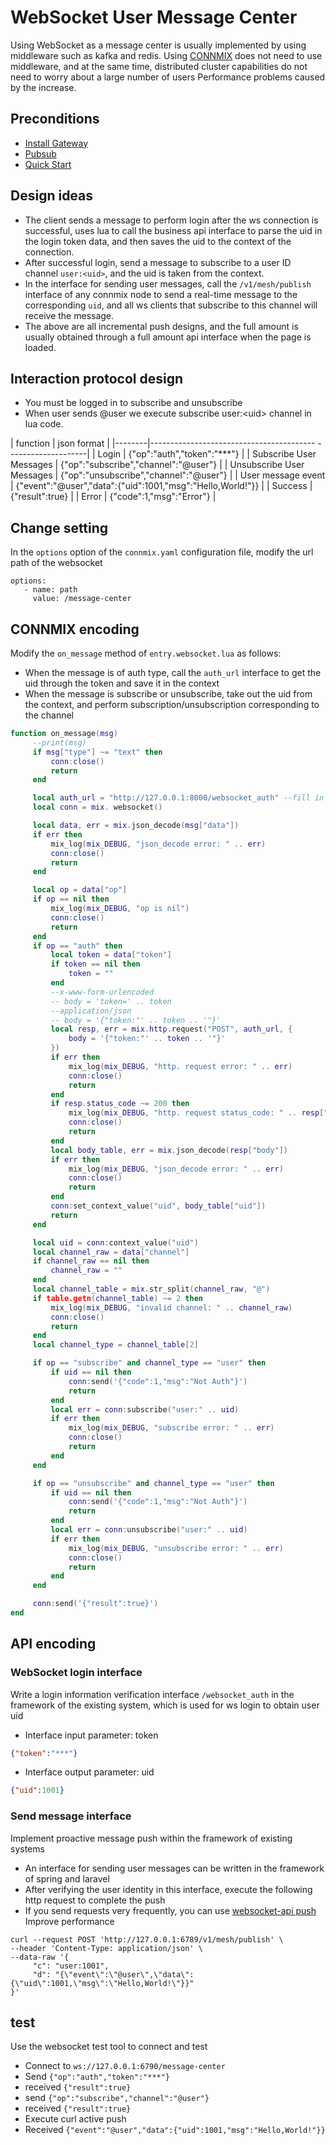 # WebSocket User Message Center

Using WebSocket as a message center is usually implemented by using middleware such as kafka and redis. Using [CONNMIX](https://connmix.com/) does not need to use middleware, and at the same time, distributed cluster capabilities do not need to worry about a large number of users Performance problems caused by the increase.

## Preconditions

- [Install Gateway](/en-us/install-engine.md)
- [Pubsub](/en-us/pubsub.md)
- [Quick Start](/en-us/start-debug.md)

## Design ideas

- The client sends a message to perform login after the ws connection is successful, uses lua to call the business api interface to parse the uid in the login token data, and then saves the uid to the context of the connection.
- After successful login, send a message to subscribe to a user ID channel `user:<uid>`, and the uid is taken from the context.
- In the interface for sending user messages, call the `/v1/mesh/publish` interface of any connmix node to send a real-time message to the corresponding `uid`, and all ws clients that subscribe to this channel will receive the message.
- The above are all incremental push designs, and the full amount is usually obtained through a full amount api interface when the page is loaded.

## Interaction protocol design

- You must be logged in to subscribe and unsubscribe
- When user sends @user we execute subscribe user:\<uid\> channel in lua code.

| function | json format |
|--------|----------------------------------------- --------------------|
| Login | {"op":"auth","token":"***"} |
| Subscribe User Messages | {"op":"subscribe","channel":"@user"} |
| Unsubscribe User Messages | {"op":"unsubscribe","channel":"@user"} |
| User message event | {"event":"@user","data":{"uid":1001,"msg":"Hello,World!"}} |
| Success | {"result":true} |
| Error | {"code":1,"msg":"Error"} |

## Change setting

In the `options` option of the `connmix.yaml` configuration file, modify the url path of the websocket

```
options:
   - name: path
     value: /message-center
```

## CONNMIX encoding

Modify the `on_message` method of `entry.websocket.lua` as follows:

- When the message is of auth type, call the `auth_url` interface to get the uid through the token and save it in the context
- When the message is subscribe or unsubscribe, take out the uid from the context, and perform subscription/unsubscription corresponding to the channel

```lua
function on_message(msg)
     --print(msg)
     if msg["type"] ~= "text" then
         conn:close()
         return
     end

     local auth_url = "http://127.0.0.1:8000/websocket_auth" --fill in the api interface address for parsing token
     local conn = mix. websocket()

     local data, err = mix.json_decode(msg["data"])
     if err then
         mix_log(mix_DEBUG, "json_decode error: " .. err)
         conn:close()
         return
     end

     local op = data["op"]
     if op == nil then
         mix_log(mix_DEBUG, "op is nil")
         conn:close()
         return
     end
     if op == "auth" then
         local token = data["token"]
         if token == nil then
             token = ""
         end
         --x-www-form-urlencoded
         -- body = 'token=' .. token
         --application/json
         -- body = '{"token:"' .. token .. '"}'
         local resp, err = mix.http.request("POST", auth_url, {
             body = '{"token:"' .. token .. '"}'
         })
         if err then
             mix_log(mix_DEBUG, "http. request error: " .. err)
             conn:close()
             return
         end
         if resp.status_code ~= 200 then
             mix_log(mix_DEBUG, "http. request status_code: " .. resp["status_code"])
             conn:close()
             return
         end
         local body_table, err = mix.json_decode(resp["body"])
         if err then
             mix_log(mix_DEBUG, "json_decode error: " .. err)
             conn:close()
             return
         end
         conn:set_context_value("uid", body_table["uid"])
         return
     end

     local uid = conn:context_value("uid")
     local channel_raw = data["channel"]
     if channel_raw == nil then
         channel_raw = ""
     end
     local channel_table = mix.str_split(channel_raw, "@")
     if table.getn(channel_table) ~= 2 then
         mix_log(mix_DEBUG, "invalid channel: " .. channel_raw)
         conn:close()
         return
     end
     local channel_type = channel_table[2]

     if op == "subscribe" and channel_type == "user" then
         if uid == nil then
             conn:send('{"code":1,"msg":"Not Auth"}')
             return
         end
         local err = conn:subscribe("user:" .. uid)
         if err then
             mix_log(mix_DEBUG, "subscribe error: " .. err)
             conn:close()
             return
         end
     end

     if op == "unsubscribe" and channel_type == "user" then
         if uid == nil then
             conn:send('{"code":1,"msg":"Not Auth"}')
             return
         end
         local err = conn:unsubscribe("user:" .. uid)
         if err then
             mix_log(mix_DEBUG, "unsubscribe error: " .. err)
             conn:close()
             return
         end
     end

     conn:send('{"result":true}')
end
```

## API encoding

### WebSocket login interface

Write a login information verification interface `/websocket_auth` in the framework of the existing system, which is used for ws login to obtain user uid

- Interface input parameter: token

```json
{"token":"***"}
```

- Interface output parameter: uid

```json
{"uid":1001}
```

### Send message interface

Implement proactive message push within the framework of existing systems

- An interface for sending user messages can be written in the framework of spring and laravel
- After verifying the user identity in this interface, execute the following http request to complete the push
- If you send requests very frequently, you can use [websocket-api push](en-us/websocket-api?id=grid-publishing-it-can-be-sent-to-all-client-connections-that-have-subscribed-to-these-channels-in-the-entire-grid-1) Improve performance

```
curl --request POST 'http://127.0.0.1:6789/v1/mesh/publish' \
--header 'Content-Type: application/json' \
--data-raw '{
     "c": "user:1001",
     "d": "{\"event\":\"@user\",\"data\":{\"uid\":1001,\"msg\":\"Hello,World!\"}}"
}'
```

## test

Use the websocket test tool to connect and test

- Connect to `ws://127.0.0.1:6790/message-center`
- Send `{"op":"auth","token":"***"}`
- received `{"result":true}`
- send `{"op":"subscribe","channel":"@user"}`
- received `{"result":true}`
- Execute curl active push
- Received `{"event":"@user","data":{"uid":1001,"msg":"Hello,World!"}}`
